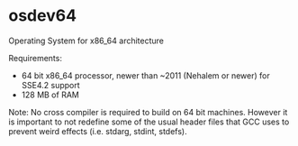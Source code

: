 # osdev64
Operating System for x86_64 architecture

Requirements:
* 64 bit x86_64 processor, newer than ~2011 (Nehalem or newer) for SSE4.2 support
* 128 MB of RAM



Note: No cross compiler is required to build on 64 bit machines. However it is important to not redefine some of the usual header files that GCC uses to prevent weird effects (i.e. stdarg, stdint, stdefs).